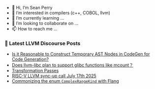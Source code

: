 - 👋 Hi, I’m Sean Perry
- 👀 I’m interested in compilers (c++, COBOL, llvm)
- 🌱 I’m currently learning ...
- 💞️ I’m looking to collaborate on ...
- 📫 How to reach me ...

<!---
s66perry/s66perry is a ✨ special ✨ repository because its `README.md` (this file) appears on your GitHub profile.
You can click the Preview link to take a look at your changes.
--->
### 📕 Latest LLVM Discourse Posts

<!-- DISCOURSE-LLVM:START -->
- [Is it Reasonable to Construct Temporary AST Nodes in CodeGen for Code Generation?](https://discourse.llvm.org/t/is-it-reasonable-to-construct-temporary-ast-nodes-in-codegen-for-code-generation/87328#post_7)
- [Does llvm-libc plan to support glibc functions like mcount？](https://discourse.llvm.org/t/does-llvm-libc-plan-to-support-glibc-functions-like-mcount/87407#post_1)
- [Transformation Passes](https://discourse.llvm.org/t/transformation-passes/87405#post_1)
- [RISC-V LLVM sync-up call July 17th 2025](https://discourse.llvm.org/t/risc-v-llvm-sync-up-call-july-17th-2025/87402#post_1)
- [Commonizing the enum `ComplexRangeKind` with Flang](https://discourse.llvm.org/t/commonizing-the-enum-complexrangekind-with-flang/87392#post_10)
<!-- DISCOURSE-LLVM:END -->
